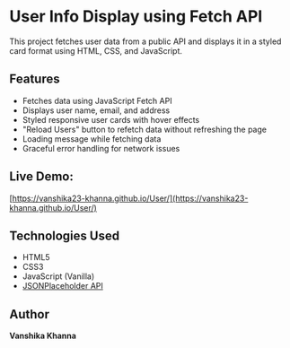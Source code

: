 # User Info Display using Fetch API

This project fetches user data from a public API and displays it in a styled card format using HTML, CSS, and JavaScript.

## Features

- Fetches data using JavaScript Fetch API
- Displays user name, email, and address
- Styled responsive user cards with hover effects
- "Reload Users" button to refetch data without refreshing the page
- Loading message while fetching data
- Graceful error handling for network issues

 
## Live Demo:
 [https://vanshika23-khanna.github.io/User/](https://vanshika23-khanna.github.io/User/)

## Technologies Used

- HTML5
- CSS3
- JavaScript (Vanilla)
- [JSONPlaceholder API](https://jsonplaceholder.typicode.com/users)

## Author

**Vanshika Khanna**  

